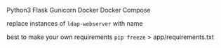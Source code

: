 Python3
Flask
Gunicorn
Docker
Docker Compose

replace instances of `ldap-webserver` with name

best to make your own requirements
`pip freeze` > app/requirements.txt